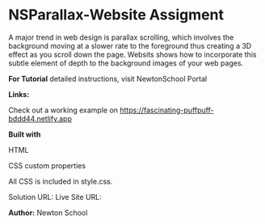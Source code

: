 # NSParallax-Website Assigment

A major trend in web design is parallax scrolling, which involves the background moving at a slower rate to the foreground thus creating a 3D effect as you scroll down the page. Websits shows how to incorporate this subtle element of depth to the background images of your web pages.

**For Tutorial**
detailed instructions,  visit NewtonSchool Portal

**Links:**

Check out a working example on https://fascinating-puffpuff-bddd44.netlify.app

**Built with**

HTML 

CSS custom properties

All CSS is included in style.css.


Solution URL: 
Live Site URL:


**Author:**
Newton School
